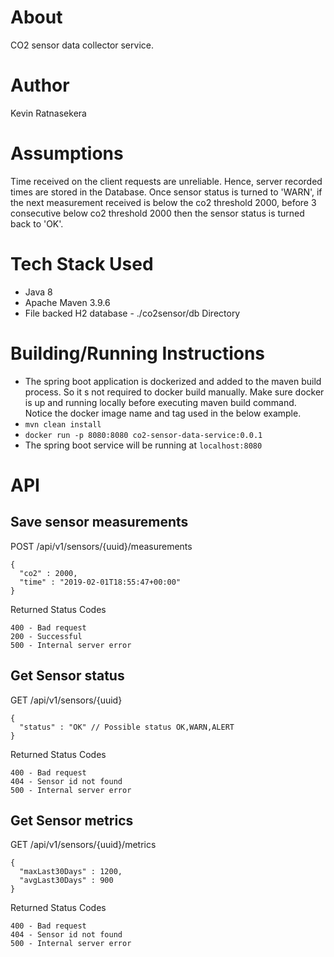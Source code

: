 # About

CO2 sensor data collector service.

# Author

Kevin Ratnasekera

# Assumptions

Time received on the client requests are unreliable. Hence, server recorded times are stored in the Database.
Once sensor status is turned to 'WARN', if the next measurement received is below the co2 threshold 2000, 
before 3 consecutive below co2 threshold 2000 then the sensor status is turned back to 'OK'.

# Tech Stack Used

* Java 8
* Apache Maven 3.9.6
* File backed H2 database - ./co2sensor/db Directory

# Building/Running Instructions

* The spring boot application is dockerized and added to the maven build process. 
  So it s not required to docker build manually. Make sure docker is up and running locally before executing maven build command.
  Notice the docker image name and tag used in the below example.
* ```mvn clean install```
* ```docker run -p 8080:8080 co2-sensor-data-service:0.0.1 ```
* The spring boot service will be running at ```localhost:8080```

# API

## Save sensor measurements

POST /api/v1/sensors/{uuid}/measurements

```
{
  "co2" : 2000,
  "time" : "2019-02-01T18:55:47+00:00"
}
```

Returned Status Codes

```
400 - Bad request
200 - Successful
500 - Internal server error
```

## Get Sensor status

GET /api/v1/sensors/{uuid}

```
{
  "status" : "OK" // Possible status OK,WARN,ALERT
}
```

Returned Status Codes

```
400 - Bad request
404 - Sensor id not found
500 - Internal server error
```

## Get Sensor metrics

GET /api/v1/sensors/{uuid}/metrics

```
{
  "maxLast30Days" : 1200,
  "avgLast30Days" : 900
}
```

Returned Status Codes
```
400 - Bad request
404 - Sensor id not found
500 - Internal server error
```